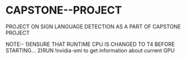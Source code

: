 # CAPSTONE--PROJECT
PROJECT ON SIGN LANGUAGE DETECTION AS A PART OF CAPSTONE PROJECT

NOTE:-
1)ENSURE THAT RUNTIME CPU  IS CHANGED TO T4 BEFORE STARTING...
2)RUN !nvidia-smi to get information about current GPU

